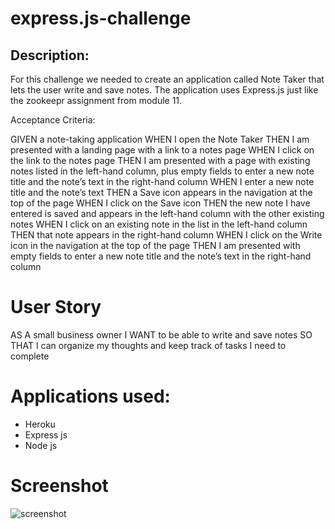 # express.js-challenge

## Description:
For this challenge we needed to create an application called Note Taker that lets the user write and save notes. The application uses Express.js just like the zookeepr assignment from module 11.

Acceptance Criteria:

GIVEN a note-taking application
WHEN I open the Note Taker
THEN I am presented with a landing page with a link to a notes page
WHEN I click on the link to the notes page
THEN I am presented with a page with existing notes listed in the left-hand column, plus empty fields to enter a new note title and the note’s text in the right-hand column
WHEN I enter a new note title and the note’s text
THEN a Save icon appears in the navigation at the top of the page
WHEN I click on the Save icon
THEN the new note I have entered is saved and appears in the left-hand column with the other existing notes
WHEN I click on an existing note in the list in the left-hand column
THEN that note appears in the right-hand column
WHEN I click on the Write icon in the navigation at the top of the page
THEN I am presented with empty fields to enter a new note title and the note’s text in the right-hand column

# User Story 
AS A small business owner
I WANT to be able to write and save notes
SO THAT I can organize my thoughts and keep track of tasks I need to complete

# Applications used:
- Heroku
- Express js
- Node js


# Screenshot
![screenshot](/images/screenshot.png)